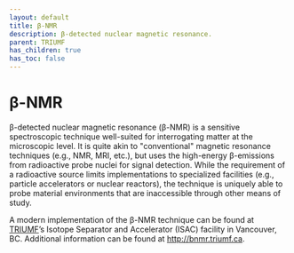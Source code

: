 ```yaml
---
layout: default
title: β-NMR
description: β-detected nuclear magnetic resonance.
parent: TRIUMF
has_children: true
has_toc: false
---
```


# β-NMR

β-detected nuclear magnetic resonance (β-NMR) is a sensitive spectroscopic
technique well-suited for interrogating matter at the microscopic level.
It is quite akin to "conventional" magnetic resonance techniques
(e.g., NMR, MRI, etc.), but uses the high-energy β-emissions from radioactive
probe nuclei for signal detection.
While the requirement of a radioactive source limits implementations
to specialized facilities (e.g., particle accelerators or nuclear reactors),
the technique is uniquely able to probe material environments
that are inaccessible through other means of study.

A modern implementation of the β-NMR technique can be found at
[TRIUMF](https://www.triumf.ca/)’s Isotope Separator and Accelerator (ISAC)
facility in Vancouver, BC.
Additional information can be found at <http://bnmr.triumf.ca>.
